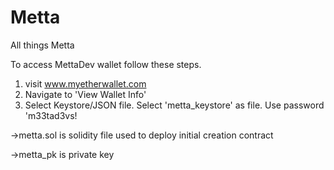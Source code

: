 # Metta
All things Metta

To access MettaDev wallet follow these steps.

1. visit www.myetherwallet.com
2. Navigate to 'View Wallet Info'
3. Select Keystore/JSON file. Select 'metta_keystore' as file. Use password 'm33tad3vs!

->metta.sol is solidity file used to deploy initial creation contract

->metta_pk is private key
